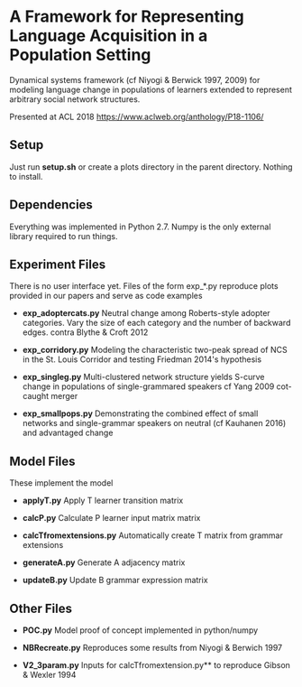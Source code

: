 # A Framework for Representing Language Acquisition in a Population Setting

Dynamical systems framework (cf Niyogi &amp; Berwick 1997, 2009) for modeling language change in populations of learners extended to represent arbitrary social network structures.

Presented at ACL 2018
https://www.aclweb.org/anthology/P18-1106/

## Setup

Just run **setup.sh** or create a plots directory in the parent directory. Nothing to install. 

## Dependencies

Everything was implemented in Python 2.7. Numpy is the only external library required to run things.

## Experiment Files

There is no user interface yet. Files of the form exp_*.py reproduce plots provided in our papers and serve as code examples

- **exp_adoptercats.py** Neutral change among Roberts-style adopter categories. Vary the size of each category and the number of backward edges. contra Blythe &amp; Croft 2012

- **exp_corridory.py** Modeling the characteristic two-peak spread of NCS in the St. Louis Corridor and testing Friedman 2014's hypothesis

- **exp_singleg.py** Multi-clustered network structure yields S-curve change in populations of single-grammared speakers cf Yang 2009 cot-caught merger

- **exp_smallpops.py** Demonstrating the combined effect of small networks and single-grammar speakers on neutral (cf Kauhanen 2016) and advantaged change

## Model Files

These implement the model

- **applyT.py** Apply T learner transition matrix

- **calcP.py** Calculate P learner input matrix matrix

- **calcTfromextensions.py** Automatically create T matrix from grammar extensions

- **generateA.py** Generate A adjacency matrix

- **updateB.py** Update B grammar expression matrix

## Other Files

- **POC.py** Model proof of concept implemented in python/numpy

- **NBRecreate.py** Reproduces some results from Niyogi & Berwich 1997

- **V2_3param.py** Inputs for calcTfromextension.py** to reproduce Gibson & Wexler 1994